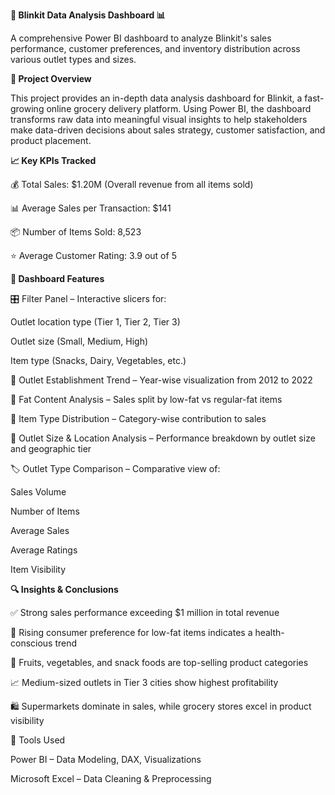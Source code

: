 **🛒 Blinkit Data Analysis Dashboard 📊**

A comprehensive Power BI dashboard to analyze Blinkit's sales performance, customer preferences, and inventory distribution across various outlet types and sizes.

**📌 Project Overview**

This project provides an in-depth data analysis dashboard for Blinkit, a fast-growing online grocery delivery platform. Using Power BI, the dashboard transforms raw data into meaningful visual insights to help stakeholders make data-driven decisions about sales strategy, customer satisfaction, and product placement.

**📈 Key KPIs Tracked**

💰 Total Sales: $1.20M (Overall revenue from all items sold)

📊 Average Sales per Transaction: $141

📦 Number of Items Sold: 8,523

⭐ Average Customer Rating: 3.9 out of 5

**🚀 Dashboard Features**

🎛️ Filter Panel – Interactive slicers for:

Outlet location type (Tier 1, Tier 2, Tier 3)

Outlet size (Small, Medium, High)

Item type (Snacks, Dairy, Vegetables, etc.)

📅 Outlet Establishment Trend – Year-wise visualization from 2012 to 2022

🥛 Fat Content Analysis – Sales split by low-fat vs regular-fat items

📂 Item Type Distribution – Category-wise contribution to sales

🏬 Outlet Size & Location Analysis – Performance breakdown by outlet size and geographic tier

🏷️ Outlet Type Comparison – Comparative view of:

Sales Volume

Number of Items

Average Sales

Average Ratings

Item Visibility

**🔍 Insights & Conclusions**

✅ Strong sales performance exceeding $1 million in total revenue

🥗 Rising consumer preference for low-fat items indicates a health-conscious trend

🍎 Fruits, vegetables, and snack foods are top-selling product categories

📈 Medium-sized outlets in Tier 3 cities show highest profitability

🛍️ Supermarkets dominate in sales, while grocery stores excel in product visibility

🧰 Tools Used

Power BI – Data Modeling, DAX, Visualizations

Microsoft Excel – Data Cleaning & Preprocessing



